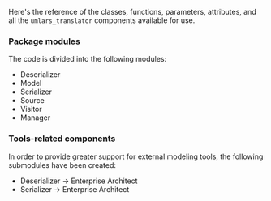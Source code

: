 Here's the reference of the classes, functions, parameters, attributes, and all the `umlars_translator` components
available for use.

### Package modules

The code is divided into the following modules:

- Deserializer
- Model
- Serializer
- Source
- Visitor
- Manager

### Tools-related components

In order to provide greater support for external modeling tools, the following submodules have been created:

- Deserializer -> Enterprise Architect
- Serializer -> Enterprise Architect
